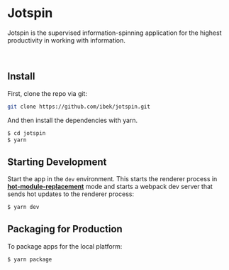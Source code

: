 # Jotspin

Jotspin is the supervised information-spinning application for the highest productivity in working with information.

<br>

## Install

First, clone the repo via git:

```bash
git clone https://github.com/ibek/jotspin.git
```

And then install the dependencies with yarn.

```bash
$ cd jotspin
$ yarn
```

## Starting Development

Start the app in the `dev` environment. This starts the renderer process in [**hot-module-replacement**](https://webpack.js.org/guides/hmr-react/) mode and starts a webpack dev server that sends hot updates to the renderer process:

```bash
$ yarn dev
```

## Packaging for Production

To package apps for the local platform:

```bash
$ yarn package
```
